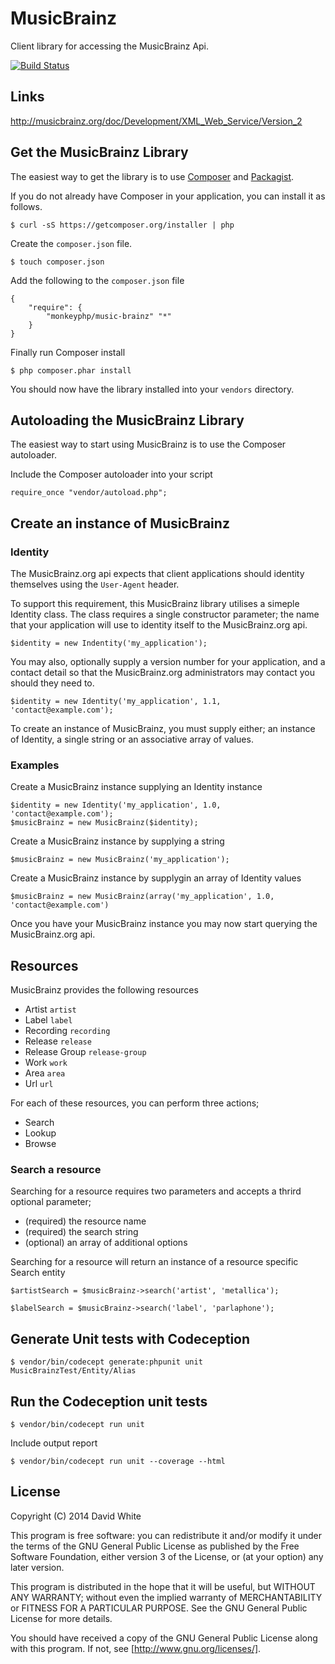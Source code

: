 # MusicBrainz

Client library for accessing the MusicBrainz Api.

[![Build Status](https://travis-ci.org/monkeyphp/music-brainz.png?branch=develop)](https://travis-ci.org/monkeyphp/music-brainz)

## Links

http://musicbrainz.org/doc/Development/XML_Web_Service/Version_2

## Get the MusicBrainz Library

The easiest way to get the library is to use [Composer](https://getcomposer.org/) 
and [Packagist](http://packagist.org/).

If you do not already have Composer in your application, you can install it as
follows.
    
    $ curl -sS https://getcomposer.org/installer | php

Create the ```composer.json``` file.

    $ touch composer.json
    
Add the following to the ```composer.json``` file

    {
        "require": {
            "monkeyphp/music-brainz" "*"
        }
    }

Finally run Composer install

    $ php composer.phar install

You should now have the library installed into your ```vendors``` directory.


## Autoloading the MusicBrainz Library

The easiest way to start using MusicBrainz is to use the Composer autoloader.

Include the Composer autoloader into your script

    require_once "vendor/autoload.php";

## Create an instance of MusicBrainz

### Identity

The MusicBrainz.org api expects that client applications should identity
themselves using the ```User-Agent``` header.

To support this requirement, this MusicBrainz library utilises a simeple Identity class.
The class requires a single constructor parameter; the name that your application will
use to identity itself to the MusicBrainz.org api.

    $identity = new Indentity('my_application');

You may also, optionally supply a version number for your application, and a contact
detail so that the MusicBrainz.org administrators may contact you should they need to.

    $identity = new Identity('my_application', 1.1, 'contact@example.com');

To create an instance of MusicBrainz, you must supply either; an instance of 
Identity, a single string or an associative array of values.

### Examples

Create a MusicBrainz instance supplying an Identity instance

    $identity = new Identity('my_application', 1.0, 'contact@example.com');
    $musicBrainz = new MusicBrainz($identity);

Create a MusicBrainz instance by supplying a string

    $musicBrainz = new MusicBrainz('my_application');

Create a MusicBrainz instance by supplygin an array of Identity values

    $musicBrainz = new MusicBrainz(array('my_application', 1.0, 'contact@example.com')

Once you have your MusicBrainz instance you may now start querying the MusicBrainz.org
api.

## Resources

MusicBrainz provides the following resources

- Artist ```artist```
- Label ```label```
- Recording ```recording```
- Release ```release```
- Release Group ```release-group```
- Work ```work```
- Area ```area```
- Url ```url```

For each of these resources, you can perform three actions;

- Search
- Lookup
- Browse

### Search a resource

Searching for a resource requires two parameters and accepts a thrird optional parameter;

- (required) the resource name
- (required) the search string
- (optional) an array of additional options

Searching for a resource will return an instance of a resource specific Search entity


    $artistSearch = $musicBrainz->search('artist', 'metallica');
    
    $labelSearch = $musicBrainz->search('label', 'parlaphone');
    




## Generate Unit tests with Codeception

    $ vendor/bin/codecept generate:phpunit unit MusicBrainzTest/Entity/Alias

## Run the Codeception unit tests

    $ vendor/bin/codecept run unit

Include output report

    $ vendor/bin/codecept run unit --coverage --html


## License

Copyright (C) 2014  David White
 
This program is free software: you can redistribute it and/or modify
it under the terms of the GNU General Public License as published by
the Free Software Foundation, either version 3 of the License, or
(at your option) any later version.

This program is distributed in the hope that it will be useful,
but WITHOUT ANY WARRANTY; without even the implied warranty of
MERCHANTABILITY or FITNESS FOR A PARTICULAR PURPOSE.  See the
GNU General Public License for more details.

You should have received a copy of the GNU General Public License
along with this program.  If not, see [http://www.gnu.org/licenses/].